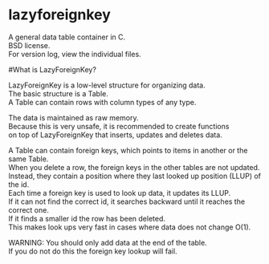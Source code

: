 lazyforeignkey
==============

A general data table container in C.  
BSD license.  
For version log, view the individual files.  

#What is LazyForeignKey?

LazyForeignKey is a low-level structure for organizing data.  
The basic structure is a Table.  
A Table can contain rows with column types of any type.  

The data is maintained as raw memory.  
Because this is very unsafe, it is recommended to create functions  
on top of LazyForeignKey that inserts, updates and deletes data.  

A Table can contain foreign keys, which points to items in another or the same Table.  
When you delete a row, the foreign keys in the other tables are not updated.  
Instead, they contain a position where they last looked up position (LLUP) of the id.  
Each time a foreign key is used to look up data, it updates its LLUP.  
If it can not find the correct id, it searches backward until it reaches the correct one.  
If it finds a smaller id the row has been deleted.  
This makes look ups very fast in cases where data does not change O(1).  

WARNING: You should only add data at the end of the table.  
If you do not do this the foreign key lookup will fail.  

